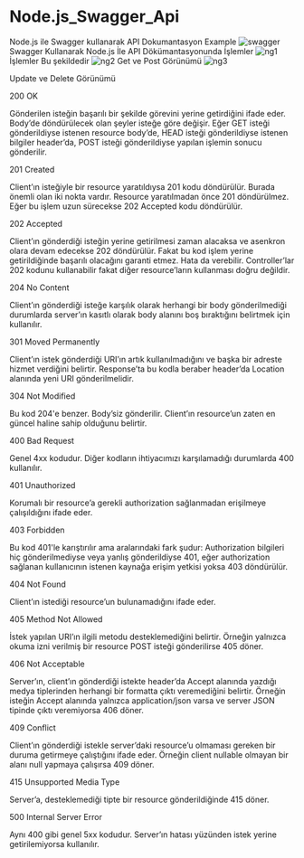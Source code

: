 # Node.js_Swagger_Api
Node.js ile Swagger kullanarak API Dokumantasyon Example
![swagger](https://user-images.githubusercontent.com/53658645/129714110-0c868de6-6ade-4cb6-a584-bdd3ac57d8d3.PNG)
Swagger Kullanarak Node.js İle API Dökümantasyonunda İşlemler
![ng1](https://user-images.githubusercontent.com/53658645/129714178-9164cdeb-3b0a-476f-919d-60472f677332.PNG)
İşlemler Bu şekildedir
![ng2](https://user-images.githubusercontent.com/53658645/129714207-edff4370-c5a9-4fb4-9290-18c7659cbc07.PNG)
Get ve Post Görünümü
![ng3](https://user-images.githubusercontent.com/53658645/129714264-d108dd16-d76a-489f-a9fb-db3a3c98ecb7.PNG)

Update ve Delete Görünümü

200 OK

Gönderilen isteğin başarılı bir şekilde görevini yerine getirdiğini ifade eder. Body’de döndürülecek olan şeyler isteğe göre değişir. Eğer GET isteği gönderildiyse istenen resource body’de, HEAD isteği gönderildiyse istenen bilgiler header’da, POST isteği gönderildiyse yapılan işlemin sonucu gönderilir.

201 Created

Client’ın isteğiyle bir resource yaratıldıysa 201 kodu döndürülür. Burada önemli olan iki nokta vardır. Resource yaratılmadan önce 201 döndürülmez. Eğer bu işlem uzun sürecekse 202 Accepted kodu döndürülür.

202 Accepted

Client’ın gönderdiği isteğin yerine getirilmesi zaman alacaksa ve asenkron olara devam edecekse 202 döndürülür. Fakat bu kod işlem yerine getirildiğinde başarılı olacağını garanti etmez. Hata da verebilir.
Controller’lar 202 kodunu kullanabilir fakat diğer resource’ların kullanması doğru değildir.

204 No Content

Client’ın gönderdiği isteğe karşılık olarak herhangi bir body gönderilmediği durumlarda server’ın kasıtlı olarak body alanını boş bıraktığını belirtmek için kullanılır.

301 Moved Permanently

Client’ın istek gönderdiği URI’ın artık kullanılmadığını ve başka bir adreste hizmet verdiğini belirtir. Response’ta bu kodla beraber header’da Location alanında yeni URI gönderilmelidir.

304 Not Modified

Bu kod 204'e benzer. Body’siz gönderilir. Client’ın resource’un zaten en güncel haline sahip olduğunu belirtir.

400 Bad Request

Genel 4xx kodudur. Diğer kodların ihtiyacımızı karşılamadığı durumlarda 400 kullanılır.

401 Unauthorized

Korumalı bir resource’a gerekli authorization sağlanmadan erişilmeye çalışıldığını ifade eder.

403 Forbidden

Bu kod 401'le karıştırılır ama aralarındaki fark şudur: Authorization bilgileri hiç gönderilmediyse veya yanlış gönderildiyse 401, eğer authorization sağlanan kullanıcının istenen kaynağa erişim yetkisi yoksa 403 döndürülür.

404 Not Found

Client’ın istediği resource’un bulunamadığını ifade eder.

405 Method Not Allowed

İstek yapılan URI’ın ilgili metodu desteklemediğini belirtir. Örneğin yalnızca okuma izni verilmiş bir resource POST isteği gönderilirse 405 döner.

406 Not Acceptable

Server’ın, client’ın gönderdiği istekte header’da Accept alanında yazdığı medya tiplerinden herhangi bir formatta çıktı veremediğini belirtir. Örneğin isteğin Accept alanında yalnızca application/json varsa ve server JSON tipinde çıktı veremiyorsa 406 döner.

409 Conflict

Client’ın gönderdiği istekle server’daki resource’u olmaması gereken bir duruma getirmeye çalıştığını ifade eder. Örneğin client nullable olmayan bir alanı null yapmaya çalışırsa 409 döner.

415 Unsupported Media Type

Server’a, desteklemediği tipte bir resource gönderildiğinde 415 döner.

500 Internal Server Error

Aynı 400 gibi genel 5xx kodudur. Server’ın hatası yüzünden istek yerine getirilemiyorsa kullanılır.

